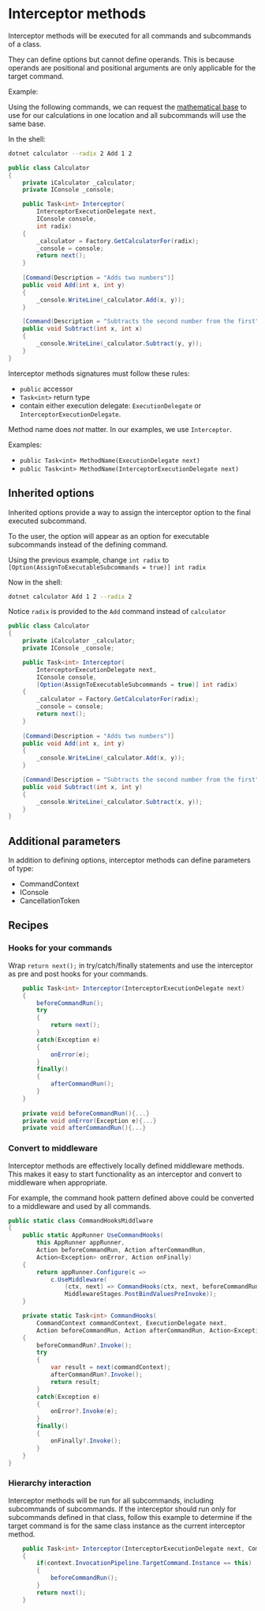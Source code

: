 # Interceptor methods

Interceptor methods will be executed for all commands and subcommands of a class.

They can define options but cannot define operands.  This is because operands are positional and positional arguments are only applicable for the target command.

Example:

Using the following commands, we can request the [mathematical base](https://simple.m.wikipedia.org/wiki/Base_(mathematics)) to use for our calculations in one location and all subcommands will use the same base. 

In the shell: 

``` bash
dotnet calculator --radix 2 Add 1 2
```

``` c#
public class Calculator
{
    private iCalculator _calculator;
    private IConsole _console;

    public Task<int> Interceptor(
        InterceptorExecutionDelegate next,
        IConsole console,
        int radix)
    {
        _calculator = Factory.GetCalculatorFor(radix);
        _console = console;
        return next();
    }
    
    [Command(Description = "Adds two numbers")]
    public void Add(int x, int y)
    {
        _console.WriteLine(_calculator.Add(x, y));
    }

    [Command(Description = "Subtracts the second number from the first")]
    public void Subtract(int x, int x)
    {
        _console.WriteLine(_calculator.Subtract(y, y));
    }
}
```

Interceptor methods signatures must follow these rules:

* `public` accessor
* `Task<int>` return type
* contain either execution delegate: `ExecutionDelegate` or `InterceptorExecutionDelegate`.

Method name does *not* matter.  In our examples, we use `Interceptor`.

Examples:

* `public Task<int> MethodName(ExecutionDelegate next)`
* `public Task<int> MethodName(InterceptorExecutionDelegate next)`


## Inherited options

Inherited options provide a way to assign the interceptor option to the final executed subcommand.

To the user, the option will appear as an option for executable subcommands instead of the defining command.

Using the previous example, change `int radix` to `[Option(AssignToExecutableSubcommands = true)] int radix` 

Now in the shell: 

``` bash
dotnet calculator Add 1 2 --radix 2
```

Notice `radix` is provided to the `Add` command instead of `calculator`

``` c#
public class Calculator
{
    private iCalculator _calculator;
    private IConsole _console;

    public Task<int> Interceptor(
        InterceptorExecutionDelegate next,
        IConsole console,
        [Option(AssignToExecutableSubcommands = true)] int radix)
    {
        _calculator = Factory.GetCalculatorFor(radix);
        _console = console;
        return next();
    }
    
    [Command(Description = "Adds two numbers")]
    public void Add(int x, int y)
    {
        _console.WriteLine(_calculator.Add(x, y));
    }

    [Command(Description = "Subtracts the second number from the first")]
    public void Subtract(int x, int y)
    {
        _console.WriteLine(_calculator.Subtract(x, y));
    }
}
```

## Additional parameters

In addition to defining options, interceptor methods can define parameters of type:

* CommandContext
* IConsole
* CancellationToken

## Recipes

### Hooks for your commands

Wrap `return next();` in try/catch/finally statements and use the interceptor as pre and post hooks for your commands.

``` c#
    public Task<int> Interceptor(InterceptorExecutionDelegate next)
    {
        beforeCommandRun();
        try
        {
            return next();
        }
        catch(Exception e)
        {
            onError(e);
        }
        finally()
        {
            afterCommandRun();
        }
    }
    
    private void beforeCommandRun(){...}
    private void onError(Exception e){...}
    private void afterCommandRun(){...}
```

### Convert to middleware

Interceptor methods are effectively locally defined middleware methods. This makes it easy to start functionality as an interceptor and convert to middleware when appropriate.

For example, the command hook pattern defined above could be converted to a middleware and used by all commands.

``` c#
public static class CommandHooksMiddlware
{
    public static AppRunner UseCommandHooks(
        this AppRunner appRunner, 
        Action beforeCommandRun, Action afterCommandRun, 
        Action<Exception> onError, Action onFinally)
    {
        return appRunner.Configure(c =>
            c.UseMiddleware(
                (ctx, next) => CommandHooks(ctx, next, beforeCommandRun, afterCommandRun, onError, onFinally), 
                MiddlewareStages.PostBindValuesPreInvoke));
    }

    private static Task<int> CommandHooks(
        CommandContext commandContext, ExecutionDelegate next, 
        Action beforeCommandRun, Action afterCommandRun, Action<Exception> onError, Action onFinally)
    {
        beforeCommandRun?.Invoke();
        try
        {
            var result = next(commandContext);
            afterCommandRun?.Invoke();
            return result;
        }
        catch(Exception e)
        {
            onError?.Invoke(e);
        }
        finally()
        {
            onFinally?.Invoke();
        }
    }
}
```

### Hierarchy interaction

Interceptor methods will be run for all subcommands, including subcommands of subcommands.  If the interceptor should run only for subcommands defined in that class, follow this example to determine if the target command is for the same class instance as the current interceptor method.

``` c#
    public Task<int> Interceptor(InterceptorExecutionDelegate next, CommandContext context)
    {
        if(context.InvocationPipeline.TargetCommand.Instance == this)
        {
            beforeCommandRun();
        }
        return next();
    }
```